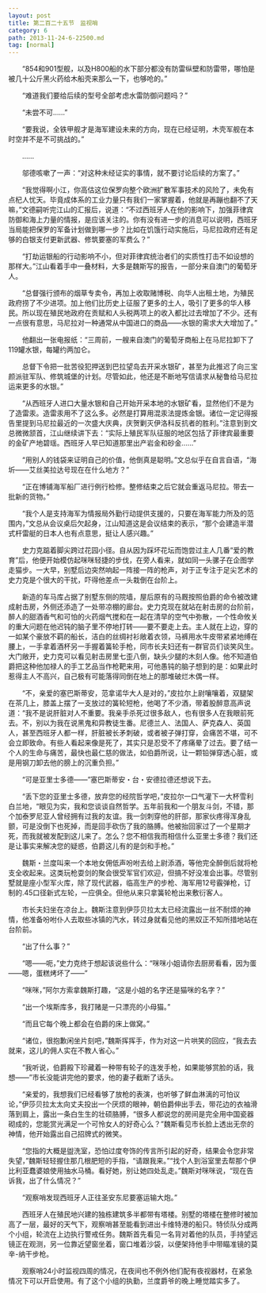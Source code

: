 ```yaml
---
layout: post
title: 第二百二十五节　监视哨
category: 6
path: 2013-11-24-6-22500.md
tag: [normal]
---
```


　　“854和901型舰，以及H800船的水下部分都没有防雷纵壁和防雷带，哪怕是被几十公斤黑火药给木船壳来那么一下，也够呛的。”

　　“难道我们要给后续的型号全部考虑水雷防御问题吗？”

　　“未尝不可……”

　　“要我说，全铁甲舰才是海军建设未来的方向，现在已经证明，木壳军舰在本时空并不是不可挑战的。”

　　……

　　邬德咳嗽了一声：“对这种未经证实的事情，就不要讨论后续的方案了。”

　　“我觉得啊小江，你高估这位保罗向整个欧洲扩散军事技术的风险了，未免有点杞人忧天。毕竟成体系的工业力量只有我们一家掌握着，他就是再蹦也翻不了天嘛，”文德嗣听完江山的汇报后，说道：“不过西班牙人在他的影响下，加强菲律宾防御和海上力量的情报，是应该关注的。你有没有进一步的消息可以说明，西班牙当局能把保罗的军备计划做到哪一步？比如在饥饿行动实施后，马尼拉政府还有足够的白银支付更新武器、修筑要塞的军费么？”

　　“打劫运银船的行动影响不小，但对菲律宾统治者们的实质性打击不如设想的那样大。”江山看着手中一叠材料，大多是魏斯写的报告，一部分来自澳门的葡萄牙人。

　　“总督强行颁布的烟草专卖令，再加上收取赌博税、向华人出租土地，为殖民政府捞了不少进项。加上他们比历史上征服了更多的土人，吸引了更多的华人移民。所以现在殖民地政府在贡赋和人头税两项上的收入都比过去增加了不少。还有一点很有意思，马尼拉对一种通常从中国进口的商品——水银的需求大大增加了。”

　　他翻出一张电报纸：“三周前，一艘来自澳门的葡萄牙商船上在马尼拉卸下了119罐水银，每罐约两加仑。

　　总督下令把一批苦役犯押送到巴拉望岛去开采水银矿，甚至为此推迟了向三宝颜派驻军队、修筑城堡的计划。尽管如此，他还是不断地写信请求从秘鲁给马尼拉运来更多的水银。”

　　“从西班牙人进口大量水银和自己开始开采本地的水银矿看，显然他们不是为了造雷汞。造雷汞用不了这么多。必然是打算用混汞法提炼金银。诸位一定记得报告里提到马尼拉最近的一次盛大庆典，庆贺剿灭伊洛科反抗者的胜利。”注意到到文总微微颔首，江山继续讲下去：“实际上殖民军队征服的地区包括了菲律宾最重要的金矿产地碧瑶。西班牙人早已知道那里出产岩金和砂金……”

　　“用别人的钱袋来证明自己的价值，他倒真是聪明。”文总似乎在自言自语，“海圻――艾丝美拉达号现在在什么地方？”

　　“正在博铺海军船厂进行例行检修。整修结束之后它就会重返马尼拉。带去一批新的货物。”

　　“我个人是支持海军为情报局外勤行动提供支援的，只要在海军能力所及的范围内，”文总从会议桌后欠起身，江山知道这是会议结束的表示，“那个会建造半潜式杆雷艇的日本人也有点意思，挺让人感兴趣。”

　　史力克踮着脚尖跨过花园小径。自从因为踩坏花坛而饱尝过主人几番“爱的教育”后，他便开始模仿起咪咪轻捷的步伐，在旁人看来，就如同一头骡子在企图学走猫步。一大早，别墅后边突然响起一阵接一阵的枪声，对于正专注于足尖艺术的史力克是个很大的干扰，吓得他差点一头栽倒在台阶上。

　　新造的车马库占据了别墅东侧的院墙，屋后原有的马厩按照伯爵的命令被改建成射击房，外侧还添造了一处带凉棚的廊台。史力克现在就站在射击房的台阶前，醉人的甜酒香气和可怕的火药烟气搅和在一起在清早的空气中弥散，一个性命攸关的重大问题在他迟钝的脑子里不停地打转——要不要走上去。主人就在上边，穿的一如某个豪放不羁的船长，洁白的丝绸衬衫敞着衣领，马裤用水牛皮带紧紧地缚在腰上，一手拿着酒杯另一手握着簧轮手枪，同市长夫妇还有一群官员们谈笑风生。大门敞开，史力克可以看见射击房里七歪八倒，缺头少腿的木刻人像。他不知道伯爵把这种他加禄人的手工艺品当作枪靶来用，可他愚钝的脑子想到的是：如果此时惹得主人不高兴，自己极有可能落得同倒在地上的那堆破烂木偶一样。

　　“不，亲爱的塞巴斯蒂安，范拿诺华大人是对的，”皮拉尔上尉嚷嚷着，双腿架在茶几上，膝盖上摆了一支放过的簧轮短枪，他喝了不少酒，带着股醉意高声说道：“我不是说肝脏对人不重要。我亲手杀死过很多敌人，也有很多人在我眼前死去。不，别以为我在说黑鬼和异教徒生番。尼德兰人、法国人、萨克森人、英国人，甚至西班牙人都一样，肝脏被长矛刺破，或者被子弹打穿，会痛苦不堪，可不会立即致命。有些人看起来像是死了，其实只是忍受不了疼痛晕了过去。要了结一个人的生命与痛苦，最快也最仁慈的做法，如伯爵所说，让一颗铅弹穿透心脏，或是用钢刀卸去他的膀上的沉重负担。”

　　“可是亚里士多德――”塞巴斯蒂安・台・安德拉德还想说下去。

　　“丢下您的亚里士多德，放弃您的经院哲学吧，”皮拉尔一口气灌下一大杯雪利白兰地，“眼见为实，我和您谈谈自然哲学。五年前我和一个朋友斗剑，不错，那个加泰罗尼亚人曾经拥有过我的友谊。我一剑刺穿他的肝部，那家伙疼得浑身乱颤，可是没倒下也死掉，而是回手砍伤了我的胳膊。他被抬回家过了一个星期才死，而我就被发配到这儿来了。怎么？您不相信我而相信什么亚里士多德？我们还是让事实来解决您的疑惑，伯爵这儿有的是剑和手枪。”

　　魏斯・兰度叫来一个本地女佣低声吩咐去给上尉添酒，等他完全醉倒后就将枪支全收起来。这类玩枪耍剑的聚会很受军官们欢迎，但搞不好没准会出事。尽管别墅就是座小型军火库，除了现代武器，临高生产的步枪、海军用12号霰弹枪，订制的.45口径新式左轮，一应俱全。但他从来只拿簧轮枪出来敷衍客人。

　　市长夫妇坐在凉台上。魏斯注意到伊莎贝拉太太已经流露出一丝不耐烦的神情，他准备吩咐仆人去取些冰镇的汽水，转过身就看见他的黑奴正不知所措地站在台阶前。

　　“出了什么事？”

　　“嗯――呃，”史力克终于想起该说些什么：“咪咪小姐请你去厨房看看，因为蛋――嗯，蛋糕烤坏了――”

　　“咪咪，”阿尔方索拿魏斯打趣，“这是小姐的名字还是猫咪的名字？”

　　“出一个埃斯库多，我打赌是一只漂亮的小母猫。”

　　“而且它每个晚上都会在伯爵的床上做窝。”

　　“诸位，很抱歉闲坐片刻吧，”魏斯挥挥手，作为对这一片哄笑的回应，“我去去就来，这儿的佣人实在不教人省心。”

　　“我听说，伯爵殿下珍藏着一种带有轮子的连发手枪，如果能够赏脸的话，我想――”市长没能讲完他的要求，他的妻子截断了话头。

　　“亲爱的，我想我们已经看够了放枪的表演，也听够了鲜血淋漓的可怕议论，”伊莎贝拉太太向丈夫投出一个厌烦的眼神，朝伯爵伸出手去，带花边的衣袖滑落到肩上，露出一条白生生的壮硕胳膊，“很多人都说您的房间是完全用中国瓷器砌成的，您能赏光满足一个可怜女人的好奇心么？”魏斯看见市长脸上透出无奈的神情，他开始露出自己招牌式的微笑。

　　“您指的大概是盥洗室，恐怕过度夸饰的传言所引起的好奇，结果会令您非常失望，”魏斯轻轻握住那几根肥短的手指，“请跟我来。”“找个人到浴室里去帮那个伊比利亚蠢婆娘使用抽水马桶。看好她，别让她四处乱走。”魏斯对咪咪说，“现在告诉我，出了什么情况？”

　　“观察哨发现西班牙人正往圣安东尼要塞运输大炮。”

　　西班牙人在殖民地兴建的独栋建筑多半都带有塔楼。别墅的塔楼在整修时被加高了一层，最好的天气下，观察哨甚至能看到进出卡维特港的船只。特侦队分成两个小组，轮流在上边执行警戒任务。魏斯首先看见一名背对着他的队员，手持望远镜正在观测，另一位靠近望窗坐着，窗口堆着沙袋，以便架持他手中带瞄准镜的莫辛-纳干步枪。

　　观察哨24小时监视四周的情况，在夜间也不例外他们配有夜视器材，在紧急情况下可以开启使用。有了这个小组的执勤，兰度爵爷的晚上睡觉踏实多了。
